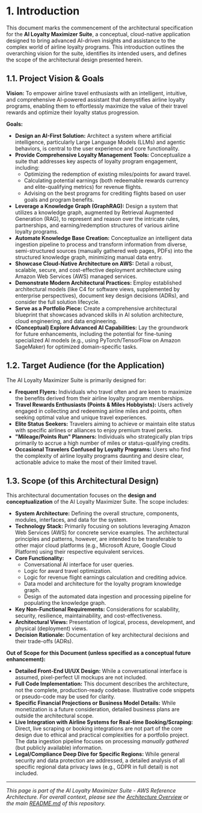 # 1. Introduction

This document marks the commencement of the architectural specification for the **AI Loyalty Maximizer Suite**, a conceptual, cloud-native application designed to bring advanced AI-driven insights and assistance to the complex world of airline loyalty programs. This introduction outlines the overarching vision for the suite, identifies its intended users, and defines the scope of the architectural design presented herein.

## 1.1. Project Vision & Goals

**Vision:**
To empower airline travel enthusiasts with an intelligent, intuitive, and comprehensive AI-powered assistant that demystifies airline loyalty programs, enabling them to effortlessly maximize the value of their travel rewards and optimize their loyalty status progression.

**Goals:**

* **Design an AI-First Solution:** Architect a system where artificial intelligence, particularly Large Language Models (LLMs) and agentic behaviors, is central to the user experience and core functionality.
* **Provide Comprehensive Loyalty Management Tools:** Conceptualize a suite that addresses key aspects of loyalty program engagement, including:
    * Optimizing the redemption of existing miles/points for award travel.
    * Calculating potential earnings (both redeemable rewards currency and elite-qualifying metrics) for revenue flights.
    * Advising on the best programs for crediting flights based on user goals and program benefits.
* **Leverage a Knowledge Graph (GraphRAG):** Design a system that utilizes a knowledge graph, augmented by Retrieval Augmented Generation (RAG), to represent and reason over the intricate rules, partnerships, and earning/redemption structures of various airline loyalty programs.
* **Automate Knowledge Base Creation:** Conceptualize an intelligent data ingestion pipeline to process and transform information from diverse, semi-structured sources (manually gathered web pages, PDFs) into the structured knowledge graph, minimizing manual data entry.
* **Showcase Cloud-Native Architecture on AWS:** Detail a robust, scalable, secure, and cost-effective deployment architecture using Amazon Web Services (AWS) managed services.
* **Demonstrate Modern Architectural Practices:** Employ established architectural models (like C4 for software views, supplemented by enterprise perspectives), document key design decisions (ADRs), and consider the full solution lifecycle.
* **Serve as a Portfolio Piece:** Create a comprehensive architectural blueprint that showcases advanced skills in AI solution architecture, cloud engineering, and data engineering.
* **(Conceptual) Explore Advanced AI Capabilities:** Lay the groundwork for future enhancements, including the potential for fine-tuning specialized AI models (e.g., using PyTorch/TensorFlow on Amazon SageMaker) for optimized domain-specific tasks.

## 1.2. Target Audience (for the Application)

The AI Loyalty Maximizer Suite is primarily designed for:

* **Frequent Flyers:** Individuals who travel often and are keen to maximize the benefits derived from their airline loyalty program memberships.
* **Travel Rewards Enthusiasts (Points & Miles Hobbyists):** Users actively engaged in collecting and redeeming airline miles and points, often seeking optimal value and unique travel experiences.
* **Elite Status Seekers:** Travelers aiming to achieve or maintain elite status with specific airlines or alliances to enjoy premium travel perks.
* **"Mileage/Points Run" Planners:** Individuals who strategically plan trips primarily to accrue a high number of miles or status-qualifying credits.
* **Occasional Travelers Confused by Loyalty Programs:** Users who find the complexity of airline loyalty programs daunting and desire clear, actionable advice to make the most of their limited travel.

## 1.3. Scope (of this Architectural Design)

This architectural documentation focuses on the **design and conceptualization** of the AI Loyalty Maximizer Suite. The scope includes:

* **System Architecture:** Defining the overall structure, components, modules, interfaces, and data for the system.
* **Technology Stack:** Primarily focusing on solutions leveraging Amazon Web Services (AWS) for concrete service examples. The architectural principles and patterns, however, are intended to be transferable to other major cloud platforms (e.g., Microsoft Azure, Google Cloud Platform) using their respective equivalent services.
* **Core Functionality:**
    * Conversational AI interface for user queries.
    * Logic for award travel optimization.
    * Logic for revenue flight earnings calculation and crediting advice.
    * Data model and architecture for the loyalty program knowledge graph.
    * Design of the automated data ingestion and processing pipeline for populating the knowledge graph.
* **Key Non-Functional Requirements:** Considerations for scalability, security, resilience, maintainability, and cost-effectiveness.
* **Architectural Views:** Presentation of logical, process, development, and physical (deployment) views.
* **Decision Rationale:** Documentation of key architectural decisions and their trade-offs (ADRs).

**Out of Scope for this Document (unless specified as a conceptual future enhancement):**

* **Detailed Front-End UI/UX Design:** While a conversational interface is assumed, pixel-perfect UI mockups are not included.
* **Full Code Implementation:** This document describes the architecture, not the complete, production-ready codebase. Illustrative code snippets or pseudo-code may be used for clarity.
* **Specific Financial Projections or Business Model Details:** While monetization is a future consideration, detailed business plans are outside the architectural scope.
* **Live Integration with Airline Systems for Real-time Booking/Scraping:** Direct, live scraping or booking integrations are not part of the core design due to ethical and practical complexities for a portfolio project. The data ingestion pipeline focuses on processing *manually gathered* (but publicly available) information.
* **Legal/Compliance Deep Dive for Specific Regions:** While general security and data protection are addressed, a detailed analysis of all specific regional data privacy laws (e.g., GDPR in full detail) is not included.

---
*This page is part of the AI Loyalty Maximizer Suite - AWS Reference Architecture. For overall context, please see the [Architecture Overview](./00_ARCHITECTURE_OVERVIEW.md) or the main [README.md](../README.md) of this repository.*